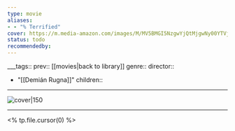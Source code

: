 ```yaml
---
type: movie
aliases:
- - "% Terrified"
cover: https://m.media-amazon.com/images/M/MV5BMGI5NzgwYjQtMjgwNy00YTVjLTk2ZDQtZjdhOWM0OGEyOTk5XkEyXkFqcGc@._V1_SX300.jpg
status: todo
recommendedby:
---
```

___tags:: prev:: [[movies|back to library]]
genre::
director:: 
  - "[[Demián Rugna]]"
children::
___
![cover|150](https://m.media-amazon.com/images/M/MV5BMGI5NzgwYjQtMjgwNy00YTVjLTk2ZDQtZjdhOWM0OGEyOTk5XkEyXkFqcGc@._V1_SX300.jpg)
___
<% tp.file.cursor(0) %>
